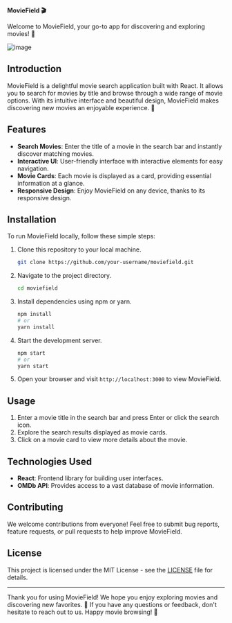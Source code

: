 **MovieField 🎬**

Welcome to MovieField, your go-to app for discovering and exploring movies! 🍿

![image](https://github.com/YawBoah/movie-app/assets/126890146/598f4630-cddc-4ea6-9c81-0a9f43d8aca9)

## Introduction

MovieField is a delightful movie search application built with React. It allows you to search for movies by title and browse through a wide range of movie options. With its intuitive interface and beautiful design, MovieField makes discovering new movies an enjoyable experience. 🌟

## Features

- **Search Movies**: Enter the title of a movie in the search bar and instantly discover matching movies.
- **Interactive UI**: User-friendly interface with interactive elements for easy navigation.
- **Movie Cards**: Each movie is displayed as a card, providing essential information at a glance.
- **Responsive Design**: Enjoy MovieField on any device, thanks to its responsive design.

## Installation

To run MovieField locally, follow these simple steps:

1. Clone this repository to your local machine.
   ```bash
   git clone https://github.com/your-username/moviefield.git
   ```
2. Navigate to the project directory.
   ```bash
   cd moviefield
   ```
3. Install dependencies using npm or yarn.
   ```bash
   npm install
   # or
   yarn install
   ```
4. Start the development server.
   ```bash
   npm start
   # or
   yarn start
   ```
5. Open your browser and visit `http://localhost:3000` to view MovieField.

## Usage

1. Enter a movie title in the search bar and press Enter or click the search icon.
2. Explore the search results displayed as movie cards.
3. Click on a movie card to view more details about the movie.

## Technologies Used

- **React**: Frontend library for building user interfaces.
- **OMDb API**: Provides access to a vast database of movie information.

## Contributing

We welcome contributions from everyone! Feel free to submit bug reports, feature requests, or pull requests to help improve MovieField.

## License

This project is licensed under the MIT License - see the [LICENSE](LICENSE) file for details.

---

Thank you for using MovieField! We hope you enjoy exploring movies and discovering new favorites. 🎉 If you have any questions or feedback, don't hesitate to reach out to us. Happy movie browsing! 🚀
